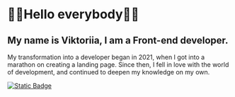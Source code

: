 # 💙💛Hello everybody💙💛

## My name is Viktoriia, I am a Front-end developer.

My transformation into a developer began in 2021, when I got into a marathon on creating a landing page.
Since then, I fell in love with the world of development, and continued to deepen my knowledge on my own.

[![Static Badge](https://img.shields.io/badge/LinkedIn-%230A66C2?style=plastic)](https://www.linkedin.com/in/viktoriia-ostrishko/)

<br/>
<br/>

